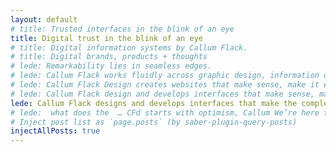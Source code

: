 ```yaml
---
layout: default
# title: Trusted interfaces in the blink of an eye
title: Digital trust in the blink of an eye
# title: Digital information systems by Callum Flack.
# title: Digital brands, products + thoughts
# lede: Remarkability lies in seamless edges.
# lede: Callum Flack works fluidly across graphic design, information design and frontend code.
# lede: Callum Flack Design creates websites that make sense, make it easy and resonate immediately. A rare breed of creativity + capability.
# lede: Callum Flack design and develops interfaces that make sense, make it easy and resonate immediately. A rare breed of creativity + capability.
lede: Callum Flack designs and develops interfaces that make the complex simple and the simple unique. People pay attention after they trust you're worth their while. As communications accelerate, what does your brand look like tomorrow? 
# lede:  what does the  … CFd starts with optimism, Callum We’re here to explore the future on behalf of our clients and ask, “What could the brand of tomorrow look like?”
# Inject post list as `page.posts` (by saber-plugin-query-posts)
injectAllPosts: true
---
```

